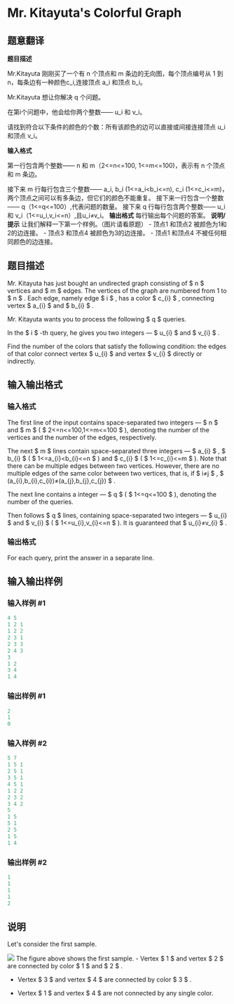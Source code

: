 # Mr. Kitayuta&#039;s Colorful Graph

## 题意翻译

**题目描述**

Mr.Kitayuta 刚刚买了一个有 n 个顶点和 m 条边的无向图，每个顶点编号从 1 到 n，每条边有一种颜色c_i,连接顶点 a_i 和顶点 b_i。

Mr.Kitayuta 想让你解决 q 个问题。

在第i个问题中，他会给你两个整数—— u_i 和 v_i。

请找到符合以下条件的颜色的个数：所有该颜色的边可以直接或间接连接顶点 u_i 和顶点 v_i。

**输入格式**

第一行包含两个整数—— n 和 m（2<=n<=100, 1<=m<=100)，表示有 n 个顶点和 m 条边。

接下来 m 行每行包含三个整数—— a_i, b_i (1<=a_i<b_i<=n), c_i (1<=c_i<=m)，两个顶点之间可以有多条边，但它们的颜色不能重复。 接下来一行包含一个整数—— q（1<=q<=100）,代表问题的数量。 接下来 q 行每行包含两个整数—— u_i 和 v_i（1<=u_i,v_i<=n）,且u_i≠v_i。 **输出格式** 每行输出每个问题的答案。 **说明/提示** 让我们解释一下第一个样例。（图片请看原题） - 顶点1 和顶点2 被颜色为1和2的边连接。 - 顶点3 和顶点4 被颜色为3的边连接。 - 顶点1 和顶点4 不被任何相同颜色的边连接。

## 题目描述

Mr. Kitayuta has just bought an undirected graph consisting of $ n $ vertices and $ m $ edges. The vertices of the graph are numbered from 1 to $ n $ . Each edge, namely edge $ i $ , has a color $ c_{i} $ , connecting vertex $ a_{i} $ and $ b_{i} $ .

Mr. Kitayuta wants you to process the following $ q $ queries.

In the $ i $ -th query, he gives you two integers — $ u_{i} $ and $ v_{i} $ .

Find the number of the colors that satisfy the following condition: the edges of that color connect vertex $ u_{i} $ and vertex $ v_{i} $ directly or indirectly.

## 输入输出格式

### 输入格式

The first line of the input contains space-separated two integers — $ n $ and $ m $ ( $ 2<=n<=100,1<=m<=100 $ ), denoting the number of the vertices and the number of the edges, respectively.

The next $ m $ lines contain space-separated three integers — $ a_{i} $ , $ b_{i} $ ( $ 1<=a_{i}&lt;b_{i}<=n $ ) and $ c_{i} $ ( $ 1<=c_{i}<=m $ ). Note that there can be multiple edges between two vertices. However, there are no multiple edges of the same color between two vertices, that is, if $ i≠j $ , $ (a_{i},b_{i},c_{i})≠(a_{j},b_{j},c_{j}) $ .

The next line contains a integer — $ q $ ( $ 1<=q<=100 $ ), denoting the number of the queries.

Then follows $ q $ lines, containing space-separated two integers — $ u_{i} $ and $ v_{i} $ ( $ 1<=u_{i},v_{i}<=n $ ). It is guaranteed that $ u_{i}≠v_{i} $ .

### 输出格式

For each query, print the answer in a separate line.

## 输入输出样例

### 输入样例 #1

```cpp
4 5
1 2 1
1 2 2
2 3 1
2 3 3
2 4 3
3
1 2
3 4
1 4

```
### 输出样例 #1

```cpp
2
1
0

```
### 输入样例 #2

```cpp
5 7
1 5 1
2 5 1
3 5 1
4 5 1
1 2 2
2 3 2
3 4 2
5
1 5
5 1
2 5
1 5
1 4

```
### 输出样例 #2

```cpp
1
1
1
1
2

```
## 说明

Let's consider the first sample.

![](https://cdn.luogu.com.cn/upload/vjudge_pic/CF505B/08b944388e3e1a45436703f56d70d62287011768.png) The figure above shows the first sample. - Vertex $ 1 $ and vertex $ 2 $ are connected by color $ 1 $ and $ 2 $ .

- Vertex $ 3 $ and vertex $ 4 $ are connected by color $ 3 $ .

- Vertex $ 1 $ and vertex $ 4 $ are not connected by any single color.

